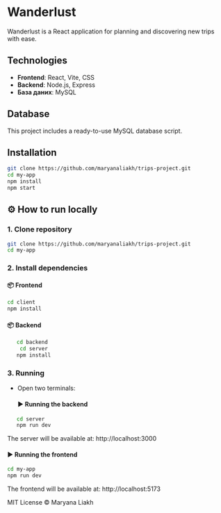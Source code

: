 # Wanderlust

Wanderlust is a React application for planning and discovering new trips with ease.

## Technologies

- **Frontend**: React, Vite, CSS
- **Backend**: Node.js, Express
- **База даних**: MySQL

## Database
 This project includes a ready-to-use MySQL database script.

## Installation

```bash
git clone https://github.com/maryanaliakh/trips-project.git
cd my-app
npm install
npm start
```

## ⚙️ How to run locally

### 1. Clone repository

```bash
git clone https://github.com/maryanaliakh/trips-project.git
cd my-app
```
### 2. Install dependencies
   #### 📦 Frontend
   ```bash
   cd client
   npm install
   ```
   #### 📦 Backend
```bash
   cd backend
    cd server
   npm install
```

### 3. Running
- Open two terminals:
   #### ▶️ Running the backend
```bash
   cd server
   npm run dev
```
The server will be available at: http://localhost:3000

#### ▶️ Running the frontend
```bash
cd my-app
npm run dev
```
The frontend will be available at: http://localhost:5173

MIT License © Maryana Liakh



